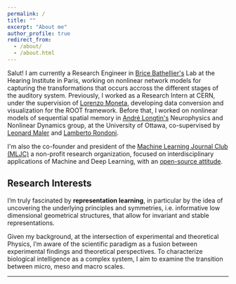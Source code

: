 ```yaml
---
permalink: /
title: ""
excerpt: "About me"
author_profile: true
redirect_from: 
  - /about/
  - /about.html
---
```


Salut! I am currently a Research Engineer in [Brice Bathellier's](https://www.bathellier-lab.org/people/Brice) Lab at the Hearing Institute in Paris, working on nonlinear network models for capturing the transformations that occurs accross the different stages of the auditory system. Previously, I worked as a Research Intern at CERN, under the supervision of [Lorenzo Moneta](https://root.cern/about/team/#Lorenzo%20Moneta), developing data conversion and visualization for the ROOT framework. Before that, I worked on nonlinear models of sequential spatial memory in [André Longtin's](https://mysite.science.uottawa.ca/alongtin/) Neurophysics and Nonlinear Dynamics group, at the University of Ottawa, co-supervised by [Leonard Maler](https://www.uottawa.ca/brain/people/maler-leonard) and [Lamberto Rondoni](~). 


I'm also the co-founder and president of the [Machine Learning Journal Club (MLJC)](https://www.mljc.it) a non-profit research organization, focused on interdisciplinary applications of Machine and Deep Learning, with an [open-source attitude](https://github.com/MachineLearningJournalClub). 

## Research Interests


I’m truly fascinated by **representation learning**, in particular by the idea of uncovering the underlying principles and symmetries, i.e. informative low dimensional geometrical structures, that allow for invariant and stable representations.

Given my background, at the intersection of experimental and theoretical Physics, I’m aware of the scientific paradigm as a fusion between experimental findings and theoretical perspectives. To characterize biological intelligence as a complex system, I aim to examine the transition between micro, meso and macro scales.


--- 


